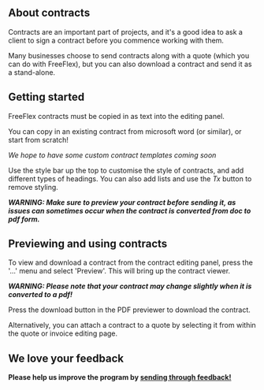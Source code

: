 ##

## About contracts
Contracts are an important part of projects, and it's a good idea to ask a client to sign a contract before you commence working with them. 

Many businesses choose to send contracts along with a quote (which you can do with FreeFlex), but you can also download a contract and send it as a stand-alone.

## Getting started
FreeFlex contracts must be copied in as text into the editing panel.

You can copy in an existing contract from microsoft word (or similar), or start from scratch! 

*We hope to have some custom contract templates coming soon*

Use the style bar up the top to customise the style of contracts, and add different types of headings. You can also add lists and use the *Tx* button to remove styling.

***WARNING: Make sure to preview your contract before sending it, as issues can sometimes occur when the contract is converted from doc to pdf form.***

## Previewing and using contracts
To view and download a contract from the contract editing panel, press the '...' menu and select 'Preview'. This will bring up the contract viewer.

***WARNING: Please note that your contract may change slightly when it is converted to a pdf!***

Press the download button in the PDF previewer to download the contract.

Alternatively, you can attach a contract to a quote by selecting it from within the quote or invoice editing page.

## We love your feedback

**Please help us improve the program by [sending through feedback!](/feedback)**